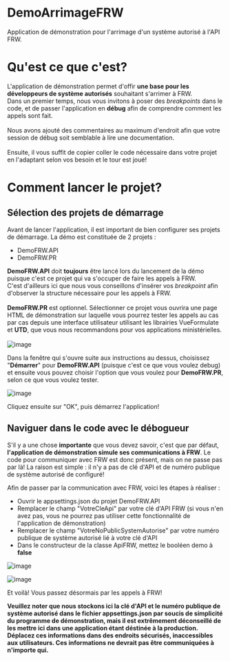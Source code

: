# DemoArrimageFRW
Application de démonstration pour l'arrimage d'un système autorisé à l'API FRW.

# Qu'est ce que c'est?

L'application de démonstration permet d'offir <strong>une base pour les développeurs de système autorisés</strong> souhaitant s'arrimer à FRW.
<br/>
Dans un premier temps, nous vous invitons à poser des <em>breakpoints</em> dans le code, et de passer l'application en <strong>débug</strong> afin de comprendre comment les appels sont fait.
<br/>
<br/>
Nous avons ajouté des commentaires au maximum d'endroit afin que votre session de débug soit semblable à lire une documentation.
<br/>
<br/>
Ensuite, il vous suffit de copier coller le code nécessaire dans votre projet en l'adaptant selon vos besoin et le tour est joué!

# Comment lancer le projet?

## Sélection des projets de démarrage

Avant de lancer l'application, il est important de bien configurer ses projets de démarrage. La démo est constituée de 2 projets :

- DemoFRW.API
- DemoFRW.PR

<strong>DemoFRW.API</strong> doit <strong>toujours</strong> être lancé lors du lancement de la démo puisque c'est ce projet qui va s'occuper de faire les appels à FRW.
<br/>
C'est d'ailleurs ici que nous vous conseillons d'insérer vos <em>breakpoint</em> afin d'observer la structure nécessaire pour les appels à FRW.
<br/>
<br/>
<strong>DemoFRW.PR</strong> est optionnel. Sélectionner ce projet vous ouvrira une page HTML de démonstration sur laquelle vous pourrez tester les appels au cas par cas depuis une interface utilisateur utilisant les librairies VueFormulate et <strong>UTD</strong>, que vous nous recommandons pour vos applications ministérielles.
<br/><br/>
![image](https://github.com/FujuDev/DemoArrimageFRW/assets/31103239/7532a9f9-e6d5-48d0-8c61-ed4a924e48ec)

Dans la fenêtre qui s'ouvre suite aux instructions au dessus, choisissez "<strong>Démarrer</strong>" pour <strong>DemoFRW.API</strong> (puisque c'est ce que vous voulez debug) et ensuite vous pouvez choisir l'option que vous voulez pour <strong>DemoFRW.PR</strong>, selon ce que vous voulez tester.

![image](https://github.com/FujuDev/DemoArrimageFRW/assets/31103239/edd4f828-2aad-40bd-a13d-2a9e30b69878)

Cliquez ensuite sur "OK", puis démarrez l'application!

## Naviguer dans le code avec le débogueur

S'il y a une chose <strong>importante</strong> que vous devez savoir, c'est que par défaut, <strong>l'application de démonstration simule ses communications à FRW</strong>.
Le code pour communiquer avec FRW est donc présent, mais on ne passe pas par là! La raison est simple : il n'y a pas de clé d'API et de numéro publique de système autorisé de configuré!

Afin de passer par la communication avec FRW, voici les étapes à réaliser :

- Ouvrir le appsettings.json du projet DemoFRW.API
- Remplacer le champ "VotreCleApi" par votre clé d'API FRW (si vous n'en avez pas, vous ne pourrez pas utiliser cette fonctionnalité de l'application de démonstration)
- Remplacer le champ "VotreNoPublicSystemAutorise" par votre numéro publique de système autorisé lié à votre clé d'API
- Dans le constructeur de la classe ApiFRW, mettez le booléen demo à <strong>false</strong>

![image](https://github.com/FujuDev/DemoArrimageFRW/assets/31103239/5131178b-e398-43bf-a7a2-8b3b74612ca8)

![image](https://github.com/FujuDev/DemoArrimageFRW/assets/31103239/8085a3bf-bc08-4259-8dd9-a4660b44a4b0)


Et voilà! Vous passez désormais par les appels à FRW!

<strong>Veuillez noter que nous stockons ici la clé d'API et le numéro publique de système autorisé dans le fichier appsettings.json par soucis de simplicité du programme de démonstration, mais il est extrêmement déconseillé de les mettre ici dans une application étant déstinée à la production. Déplacez ces informations dans des endroits sécurisés, inaccessibles aux utilisateurs. Ces informations ne devrait pas être communiquées à n'importe qui.</strong>
